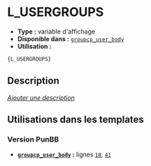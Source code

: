 # L_USERGROUPS
* __Type :__ variable d'affichage
* __Disponible dans :__ [`groupcp_user_body`](../tpl/var/groupcp_user_body.md#readme)
* __Utilisation :__

```html
{L_USERGROUPS}
```

## Description
[*Ajouter une description*](https://fa-tvars.appspot.com/var/L_USERGROUPS)

## Utilisations dans les templates

### Version PunBB
* __[`groupcp_user_body`](../tpl/var/groupcp_user_body.md#readme) :__ lignes [`18`](../tpl/src/punbb/groupcp_user_body.tpl#L18), [`41`](../tpl/src/punbb/groupcp_user_body.tpl#L41)